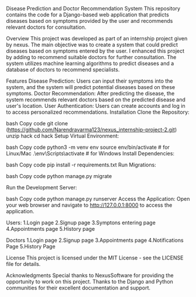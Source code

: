 Disease Prediction and Doctor Recommendation System
This repository contains the code for a Django-based web application that predicts diseases based on symptoms provided by the user and recommends relevant doctors for consultation.


Overview
This project was developed as part of an internship project given by nexus. The main objective was to create a system that could predict diseases based on symptoms entered by the user.  I enhanced this project by adding to recommend suitable doctors for further consultation. The system utilizes machine learning algorithms to predict diseases and a database of doctors to recommend specialists.

Features
Disease Prediction: Users can input their symptoms into the system, and the system will predict potential diseases based on these symptoms.
Doctor Recommendation: After predicting the disease, the system recommends relevant doctors based on the predicted disease and user's location.
User Authentication: Users can create accounts and log in to access personalized recommendations.
Installation
Clone the Repository:

bash
Copy code
git clone (https://github.com/Narendravarma123/nexus_internship-project-2.git)
unzip hack
cd hack
Setup Virtual Environment:

bash
Copy code
python3 -m venv env
source env/bin/activate  # for Linux/Mac
.\env\Scripts\activate   # for Windows
Install Dependencies:

bash
Copy code
pip install -r requirements.txt
Run Migrations:

bash
Copy code
python manage.py migrate



Run the Development Server:

bash
Copy code
python manage.py runserver
Access the Application:
Open your web browser and navigate to http://127.0.0.1:8000 to access the application.

Users:
1.Login page
2.Signup page
3.Symptons entering page
4.Appointments page
5.History page

Doctors
1.Login page
2.Signup page
3.Appointments page
4.Notifications Page
5.History Page



License
This project is licensed under the MIT License - see the LICENSE file for details.

Acknowledgments
Special thanks to NexusSoftware  for providing the opportunity to work on this project.
Thanks to the Django and Python communities for their excellent documentation and support.
